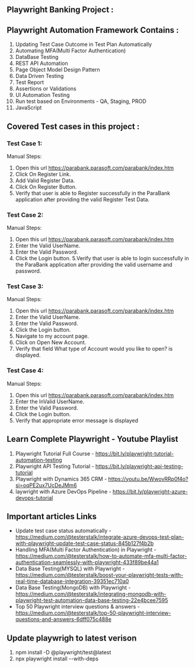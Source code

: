 ## Playwright Banking Project :

## Playwright Automation Framework Contains :

1. Updating Test Case Outcome in Test Plan Automatically
2. Automating MFA(Multi Factor Authentication)
3. DataBase Testing
4. REST API Automation
5. Page Object Model Design Pattern
6. Data Driven Testing
7. Test Report
8. Assertions or Validations
9. UI Automation Testing
10. Run test based on Environments - QA, Staging, PROD
11. JavaScript

## Covered Test cases in this project :

### Test Case 1:

Manual Steps:

1. Open this url https://parabank.parasoft.com/parabank/index.htm
2. Click On Register Link.
3. Add Valid Register Data.
4. Click On Register Button.
5. Verify that user is able to Register successfully in the ParaBank application after providing the valid Register Test Data.

### Test Case 2:

Manual Steps:

1. Open this url https://parabank.parasoft.com/parabank/index.htm
2. Enter the Valid UserName.
3. Enter the Valid Password.
4. Click the Login button. 5.Verify that user is able to login successfully in the ParaBank application after providing the valid username and password.

### Test Case 3:

Manual Steps:

1. Open this url https://parabank.parasoft.com/parabank/index.htm
2. Enter the Valid UserName.
3. Enter the Valid Password.
4. Click the Login button.
5. Navigate to my account page.
6. Click on Open New Account.
7. Verify that field What type of Account would you like to open? is displayed.

### Test Case 4:

Manual Steps:

1. Open this url https://parabank.parasoft.com/parabank/index.htm
2. Enter the InValid UserName.
3. Enter the Valid Password.
4. Click the Login button.
5. Verify that appropriate error message is displayed


## Learn Complete Playwright - Youtube Playlist

1. Playwright Tutorial Full Course - https://bit.ly/playwright-tutorial-automation-testing
2. Playwright API Testing Tutorial - https://bit.ly/playwright-api-testing-tutorial
3. Playwright with Dynamics 365 CRM - https://youtu.be/WwovRRp0f4o?si=oqPE2ux7UcDeJMm6
4. laywright with Azure DevOps Pipeline - https://bit.ly/playwright-azure-devops-tutorial


## Important articles Links
* Update test case status automatically - https://medium.com/@testerstalk/integrate-azure-devops-test-plan-with-playwright-update-test-case-status-845b127f4b2b
* Handling MFA(Multi Factor Authentication) in Playwright - https://medium.com/@testerstalk/how-to-automate-mfa-multi-factor-authentication-seamlessly-with-playwright-433f89be44a1
* Data Base Testing(MYSQL) with Playwright - https://medium.com/@testerstalk/boost-your-playwright-tests-with-real-time-database-integration-39351ec710a0
* Data Base Testing(MongoDB) with Playwright - https://medium.com/@testerstalk/integrating-mongodb-with-playwright-test-automation-data-base-testing-22e4bcee7595
* Top 50 Playwright interview questions & answers - https://medium.com/@testerstalk/top-50-playwright-interview-questions-and-answers-6dff075c488e

  
## Update playwrigh to latest verison

1. npm install -D @playwright/test@latest
2. npx playwright install --with-deps
